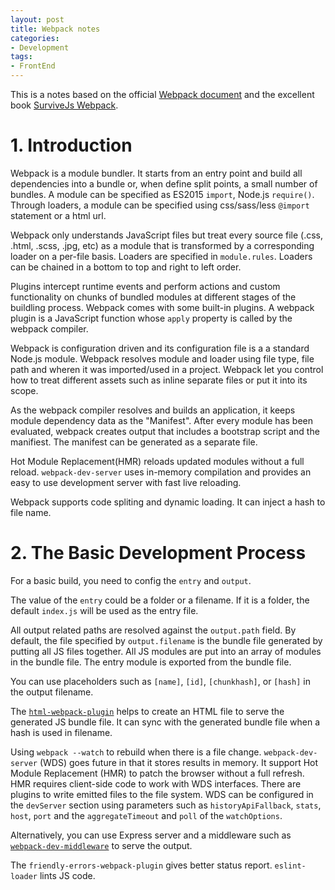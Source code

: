 ```yaml
---
layout: post
title: Webpack notes
categories:
- Development
tags:
- FrontEnd
---
```


This is a notes based on the official [Webpack document]( https://webpack.js.org/) and the excellent book [SurviveJs Webpack](https://survivejs.com/webpack/).

# 1. Introduction
Webpack is a module bundler. It starts from an entry point and build all dependencies into a bundle or, when define split points, a small number of bundles. A module can be specified as ES2015 `import`, Node.js `require()`. Through loaders, a module can be specified using css/sass/less `@import` statement or a html url. 

Webpack only understands JavaScript files but treat every source file (.css, .html, .scss, .jpg, etc) as a module that is transformed by a corresponding loader on a per-file basis. Loaders are specified in `module.rules`.  Loaders can be chained in a bottom to top and right to left order. 

Plugins intercept runtime events and perform actions and custom functionality on chunks of bundled modules at different stages of the buildling process. Webpack comes with some built-in plugins. A webpack plugin is a JavaScript function whose `apply` property is called by the webpack compiler. 

Webpack is configuration driven and its configuration file is a a standard Node.js module. Webpack resolves module and loader using file type, file path and wheren it was imported/used in a project. Webpack let you control how to treat different assets such as inline separate files or put it into its scope.

As the webpack compiler resolves and builds an application, it keeps module dependency data as the "Manifest". After every module has been evaluated, webpack creates output that includes a bootstrap script and the manifiest. The manifest can be generated as a separate file. 

Hot Module Replacement(HMR) reloads updated modules without a full reload. `webpack-dev-server` uses in-memory compilation and provides an easy to use development server with fast live reloading.

Webpack supports code spliting and dynamic loading. It can inject a hash to file name. 

# 2. The Basic Development Process
For a basic build, you need to config the `entry` and `output`. 

The value of the `entry` could be a folder or a filename. If it is a folder, the default `index.js` will be used as the entry file. 

All output related paths are resolved against the `output.path` field. By default, the file specified by `output.filename` is the bundle file generated by putting all JS files together. All JS modules are put into an array of modules in the bundle file. The entry module is exported from the bundle file. 

You can use placeholders such as `[name]`, `[id]`, `[chunkhash]`, or `[hash]` in the output filename. 

The [`html-webpack-plugin`](https://github.com/jantimon/html-webpack-plugin) helps to create an HTML file to serve the generated JS bundle file. It can sync with the generated bundle file when a hash is used in filename. 

Using `webpack --watch` to rebuild when there is a file change. `webpack-dev-server` (WDS) goes future in that it stores results in memory. It support Hot Module Replacement (HMR) to patch the browser without a full refresh. HMR requires client-side code to work with WDS interfaces. There are plugins to write emitted files to the file system. WDS can be configured in the `devServer` section using parameters such as `historyApiFallback`, `stats`, `host`, `port` and the `aggregateTimeout` and `poll` of the `watchOptions`. 

Alternatively, you can use Express server and a middleware such as [`webpack-dev-middleware`](https://github.com/glenjamin/webpack-hot-middleware) to serve the output. 

The `friendly-errors-webpack-plugin` gives better status report. `eslint-loader` lints JS code. 